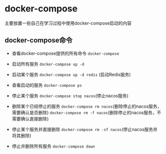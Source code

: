 # docker-compose

主要放置一些自己在学习过程中使用docker-compose启动的内容

## docker-compose命令
* 查看docker-compose提供的所有命令
`docker-compose`

* 启动所有服务
`docker-compose up -d`

* 启动某个服务
`docker-compose up -d redis` (启动Redis服务)

* 查看启动的服务
`docker-compose ps`

* 停止某个服务
`docker-compose stop nacos`(停止nacos服务)

* 删除某个已经停止的服务
`docker-compose rm nacos`(删除停止的nacos服务，需要确认是否删除)
`docker-compose rm -f nacos`(删除停止的nacos服务，不需要确认直接删除)

* 停止某个服务并直接删除
`docker-compose rm -sf nacos`(停止nacos服务并将其删除)

* 停止并删除所有服务
`docker-compose down`
